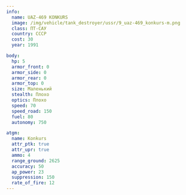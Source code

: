 ```yaml
---
info:
  name: UAZ-469 KONKURS
  image: /img/vehicle/tank_destroyer/ussr/9_uaz-469_konkurs-m.png
  class: ПТ-САУ
  country: СССР
  cost: 30
  year: 1991

body:
  hp: 5
  armor_front: 0
  armor_side: 0
  armor_rear: 0
  armor_top: 0
  size: Маленький
  stealth: Плохо
  optics: Плохо
  speed: 70
  speed_road: 150
  fuel: 80
  autonomy: 750

atgm:
  name: Konkurs
  attr_ptk: true
  attr_upr: true
  ammo: 4
  range_ground: 2625
  accuracy: 50
  ap_power: 23
  suppression: 150
  rate_of_fire: 12
---
```

